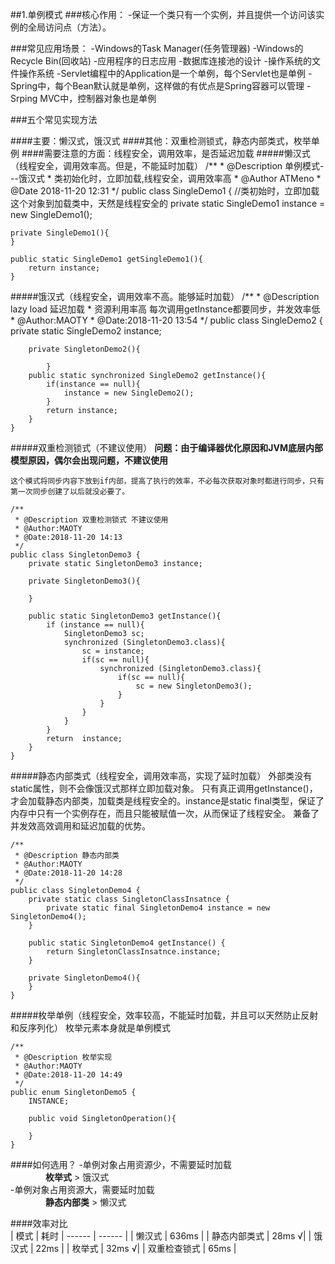 ##1.单例模式
###核心作用：
	-保证一个类只有一个实例，并且提供一个访问该实例的全局访问点（方法）。

###常见应用场景：
	-Windows的Task Manager(任务管理器)
	-Windows的Recycle Bin(回收站)
	-应用程序的日志应用
	-数据库连接池的设计
	-操作系统的文件操作系统
	-Servlet编程中的Application是一个单例，每个Servlet也是单例
	-Spring中，每个Bean默认就是单例，这样做的有优点是Spring容器可以管理
	-Srping MVC中，控制器对象也是单例

###五个常见实现方法

####主要：懒汉式，饿汉式
####其他：双重检测锁式，静态内部类式，枚举单例
####需要注意的方面：线程安全，调用效率，是否延迟加载
#####懒汉式（线程安全，调用效率高。但是，不能延时加载）
	/**
	* @Description 单例模式---饿汉式
	*             类初始化时，立即加载,线程安全，调用效率高
	* @Author ATMeno
	* @Date 2018-11-20 12:31
	*/
	public class SingleDemo1 {
	//类初始时，立即加载这个对象到加载类中，天然是线程安全的
    private static SingleDemo1 instance = new SingleDemo1();

    private SingleDemo1(){
    }

    public static SingleDemo1 getSingleDemo1(){
        return instance;
    }
#####饿汉式（线程安全，调用效率不高。能够延时加载）
	/**
	 * @Description lazy load 延迟加载
	 *              资源利用率高  每次调用getInstance都要同步，并发效率低
	 * @Author:MAOTY
	 * @Date:2018-11-20 13:54
	 */
	public class SingleDemo2 {
	    private static SingleDemo2 instance;
	
		private SingletonDemo2(){
		
		    }
	    public static synchronized SingleDemo2 getInstance(){
	        if(instance == null){
	            instance = new SingleDemo2();
	        }
	        return instance;
	    }
	}

#####双重检测锁式（不建议使用）
	**问题：由于编译器优化原因和JVM底层内部模型原因，偶尔会出现问题，不建议使用**
	
	这个模式将同步内容下放到if内部，提高了执行的效率，不必每次获取对象时都进行同步，只有第一次同步创建了以后就没必要了。
	
	/**
	 * @Description 双重检测锁式 不建议使用
	 * @Author:MAOTY
	 * @Date:2018-11-20 14:13
	 */
	public class SingletonDemo3 {
	    private static SingletonDemo3 instance;
	
	    private SingletonDemo3(){
	
	    }
	
	    public static SingletonDemo3 getInstance(){
	        if (instance == null){
	            SingletonDemo3 sc;
	            synchronized (SingletonDemo3.class){
	                sc = instance;
	                if(sc == null){
	                    synchronized (SingletonDemo3.class){
	                        if(sc == null){
	                            sc = new SingletonDemo3();
	                        }
	                    }
	                }
	            }
	        }
	        return  instance;
	    }
	}
		

#####静态内部类式（线程安全，调用效率高，实现了延时加载）
	外部类没有static属性，则不会像饿汉式那样立即加载对象。
	只有真正调用getInstance()，才会加载静态内部类，加载类是线程安全的。instance是static final类型，保证了内存中只有一个实例存在，而且只能被赋值一次，从而保证了线程安全。
	兼备了并发效高效调用和延迟加载的优势。

	/**
	 * @Description 静态内部类
	 * @Author:MAOTY
	 * @Date:2018-11-20 14:28
	 */
	public class SingletonDemo4 {
	    private static class SingletonClassInsatnce {
	        private static final SingletonDemo4 instance = new SingletonDemo4();	
	    }

        public static SingletonDemo4 getInstance() {
            return SingletonClassInsatnce.instance;
        }
	
	    private SingletonDemo4(){
	    }
	}	

#####枚举单例（线程安全，效率较高，不能延时加载，并且可以天然防止反射和反序列化）
枚举元素本身就是单例模式

	/**
	 * @Description 枚举实现
	 * @Author:MAOTY
	 * @Date:2018-11-20 14:49
	 */
	public enum SingletonDemo5 {
	    INSTANCE;
	
	    public void SingletonOperation(){
	
	    }
	}
####如何选用？
-单例对象占用资源少，不需要延时加载  
　　　　**枚举式**	>	饿汉式  
-单例对象占用资源大，需要延时加载   
　　　　**静态内部类**		>	懒汉式	


####效率对比		
| 模式 | 耗时
| ------ | ------ | 
| 懒汉式 | 636ms |
| 静态内部类式 | 28ms √|
| 饿汉式 | 22ms |
| 枚举式 | 32ms √|
| 双重检查锁式 | 65ms |


